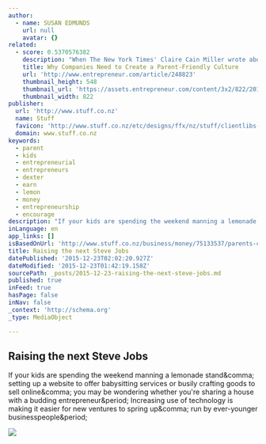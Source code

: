 ```yaml
---
author:
  - name: SUSAN EDMUNDS
    url: null
    avatar: {}
related:
  - score: 0.5370576382
    description: "When The New York Times' Claire Cain Miller wrote about the struggles of parents working for Silicon Valley tech companies recently, it struck a chord with me. As the devoted father of three daughters ages five and under and the CEO of a rapidly growing tech company, I know firsthand the challenges of prioritizing your time."
    title: Why Companies Need to Create a Parent-Friendly Culture
    url: 'http://www.entrepreneur.com/article/248823'
    thumbnail_height: 548
    thumbnail_url: 'https://assets.entrepreneur.com/content/3x2/822/20150617173255-father-dad-parenting-baby-parents-role-model-infant.jpeg'
    thumbnail_width: 822
publisher:
  url: 'http://www.stuff.co.nz'
  name: Stuff
  favicon: 'http://www.stuff.co.nz/etc/designs/ffx/nz/stuff/clientlibs-all/images/tab-icon.ico'
  domain: www.stuff.co.nz
keywords:
  - parent
  - kids
  - entrepreneurial
  - entrepreneurs
  - dexter
  - earn
  - lemon
  - money
  - entrepreneurship
  - encourage
description: "If your kids are spending the weekend manning a lemonade stand, setting up a website to offer babysitting services or busily crafting goods to sell online, you may be wondering whether you're sharing a house with a budding entrepreneur. Increasing use of technology is making it easier for new ventures to spring up, run by ever-younger businesspeople."
inLanguage: en
app_links: []
isBasedOnUrl: 'http://www.stuff.co.nz/business/money/75133537/parents-can-help-entrepreneurial-kids-become-startup-success-stories'
title: Raising the next Steve Jobs
datePublished: '2015-12-23T02:02:20.927Z'
dateModified: '2015-12-23T01:42:19.158Z'
sourcePath: _posts/2015-12-23-raising-the-next-steve-jobs.md
published: true
inFeed: true
hasPage: false
inNav: false
_context: 'http://schema.org'
_type: MediaObject

---
```

<article style=""><h1>Raising the next Steve Jobs</h1><p>If your kids are spending the weekend manning a lemonade stand&amp;comma; setting up a website to offer babysitting services or busily crafting goods to sell online&amp;comma; you may be wondering whether you're sharing a house with a budding entrepreneur&amp;period; Increasing use of technology is making it easier for new ventures to spring up&amp;comma; run by ever-younger businesspeople&amp;period;</p><img src="http://www.stuff.co.nz/content/dam/images/1/8/q/o/q/9/image.related.StuffLandscapeSixteenByNine.620x349.18qdep.png/1450396170512.jpg" /></article>